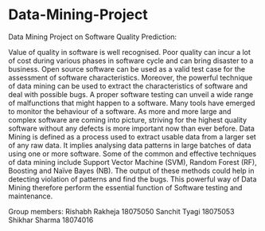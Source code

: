# Data-Mining-Project
Data Mining Project on Software Quality Prediction:

Value of quality in software is well recognised. Poor quality can incur a lot of cost during various phases in software cycle and can bring disaster to a business. Open source software can be used as a valid test case for the assessment of software characteristics. 
Moreover, the powerful technique of data mining can be used to extract the characteristics of software and deal with possible bugs. A proper software testing can unveil a wide range of malfunctions that might happen to a software. Many tools have emerged to monitor the behaviour of a software. As more and more large and complex software are coming into picture, striving for the highest quality software without any defects is more important now than ever before.
Data Mining is defined as a process used to extract usable data from a larger set of any raw data. It implies analysing data patterns in large batches of data using one or more software. Some of the common and effective techniques of data mining include Support Vector Machine (SVM), Random Forest (RF), Boosting and Naïve Bayes (NB). The output of these methods could help in detecting violation of patterns and find the bugs. This powerful way of Data Mining therefore perform the essential function of Software testing and maintenance.

Group members:
Rishabh Rakheja 18075050
Sanchit Tyagi 18075053
Shikhar Sharma 18074016
